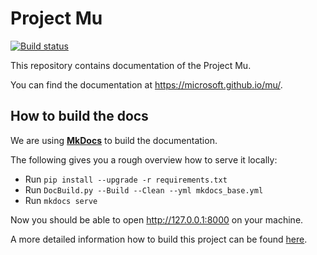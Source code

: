# Project Mu

[![Build status](https://dev.azure.com/projectmu/mu/_apis/build/status/Publish%20Mu)](https://dev.azure.com/projectmu/mu/_build/latest?definitionId=3)

This repository contains documentation of the Project Mu.  

You can find the documentation at https://microsoft.github.io/mu/.

## How to build the docs

We are using [**MkDocs**](https://www.mkdocs.org) to build the documentation.

The following gives you a rough overview how to serve it locally:

* Run `pip install --upgrade -r requirements.txt`
* Run `DocBuild.py --Build --Clean --yml mkdocs_base.yml`
* Run `mkdocs serve`

Now you should be able to open http://127.0.0.1:8000 on your machine.

A more detailed information how to build this project can be found
[here](https://microsoft.github.io/mu/DeveloperDocs/build_community_docs/).
